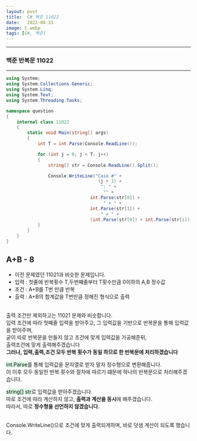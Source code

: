 ```yaml
---
layout: post
title:  C# 백준 11022
date:   2022-08-31
image: C.webp
tags: [C#, 백준]
---
```


---
### 백준 반복문 11022
---

```c#
using System;
using System.Collections.Generic;
using System.Linq;
using System.Text;
using System.Threading.Tasks;

namespace question
{
    internal class 11022
    {
        static void Main(string[] args)
        {
            int T = int.Parse(Console.ReadLine());

            for (int j = 0; j < T; j++)
            {
                string[] str = Console.ReadLine().Split();

                Console.WriteLine("Case #" + 
                                   (j + 1) + 
                                    ": " +
                                     "" + 
                                int.Parse(str[0]) +
                                     " + " + 
                                int.Parse(str[1]) + 
                                    " = " + 
                                (int.Parse(str[0]) + int.Parse(str[1])));
            }
        }
    }
}
```

## A+B - 8
  - 이전 문제였던 11021과 비슷한 문제입니다.
  - 입력 : 첫줄에 반복횟수 T,두번쨰줄부터 T횟수만큼 0이하의 A,B 정수값
  - 조건 : A+B를 T번 만큼 반복
  - 출력 : A+B의 합계값을 T번만큼 정해진 형식으로 출력<br><br>

출력 조건만 제외하고는 11021 문제와 비슷합니다.<br>
입력 조건에 따라 첫째줄 입력을 받아주고, 그 입력값을 기반으로 반복문을 통해 입력값을 받아주며,<br> 
굳이 따로 반복문을 만들지 않고 조건에 맞게 입력값을 가공해준뒤,<br>
출력조건에 맞게 출력해주겠습니다<br>
**그러나, 입력,출력,조건 모두 반복 횟수가 동일 하므로 한 반복문에 처리하겠습니다**<br>

<mark style='background-color: #dcffe4'>int.Parse</mark>를 통해 입력값을 문자열로 받자 말자 정수형으로 변환해줍니다.<br>
이 이후 모두 동일한 반복 횟수와 절차에 따르기 떄문에 하나의 반복문으로 처리해주겠습니다.<br>

<mark style='background-color: #dcffe4'>string[] str</mark>로 입력값을 받아주겠습니다. <br>
따로 조건에 따라 계산하지 않고, **출력과 계산을 동시**에 해주겠습니다.<br>
따라서, 따로 **정수형을 선언하지 않겠습니다.**<br><br>

Console.WriteLine()으로 조건에 맞게 출력되게하며, 바로 덧샘 계산이 되도록 했습니다.




  



